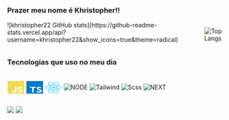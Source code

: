 ### Prazer meu nome é Khristopher!!

<div style="display: flex">
  ![khristopher22 GitHub stats](https://github-readme-stats.vercel.app/api?username=khristopher22&show_icons=true&theme=radical)
  
  ![Top Langs](https://github-readme-stats.vercel.app/api/top-langs/?username=khristopher22&layout=compact&langs_count=16&theme=radical)
</div>

  ### Tecnologias que uso no meu dia

<div style="display: inline_block"><br>
  <img align="center" alt="Javascript" height="30" width="40" src="https://raw.githubusercontent.com/devicons/devicon/master/icons/javascript/javascript-plain.svg">
  <img align="center" alt="Typescript" height="30" width="40" src="https://raw.githubusercontent.com/devicons/devicon/master/icons/typescript/typescript-plain.svg">
  <img align="center" alt="React" height="30" width="40" src="https://raw.githubusercontent.com/devicons/devicon/master/icons/react/react-original.svg">
  <img align="center" alt="NODE" height="30" width="40" src="https://cdn.jsdelivr.net/gh/devicons/devicon@latest/icons/nodejs/nodejs-original.svg">
  <img align="center" alt="Tailwind" height="30" width="40" src="https://cdn.jsdelivr.net/gh/devicons/devicon@latest/icons/tailwindcss/tailwindcss-original.svg">
  <img align="center" alt="Scss" height="30" width="40" src="https://cdn.jsdelivr.net/gh/devicons/devicon@latest/icons/sass/sass-original.svg">
  <img align="center" alt="NEXT" height="30" width="40" src="https://cdn.jsdelivr.net/gh/devicons/devicon@latest/icons/nextjs/nextjs-original.svg">
  
</div>

##

<div> 
  <a href = "mailto:khristopheroficial@gmail.com"><img src="https://img.shields.io/badge/-Gmail-%23333?style=for-the-badge&logo=gmail&logoColor=white" target="_blank"></a>
  <a href="https://www.linkedin.com/in/khristopher-kidman/" target="_blank"><img src="https://img.shields.io/badge/-LinkedIn-%230077B5?style=for-the-badge&logo=linkedin&logoColor=white" target="_blank"></a> 
</div>

